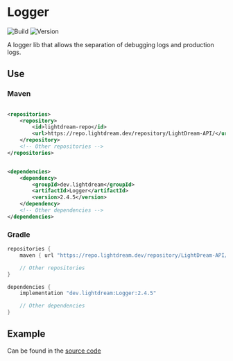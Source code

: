 # Logger

![Build](../../actions/workflows/build.yml/badge.svg)
![Version](https://img.shields.io/badge/Version-2.4.5-red.svg)

A logger lib that allows the separation of debugging logs and production logs.

## Use

### Maven

```xml

<repositories>
    <repository>
        <id>lightdream-repo</id>
        <url>https://repo.lightdream.dev/repository/LightDream-API/</url>
    </repository>
    <!-- Other repositories -->
</repositories>
```

```xml

<dependencies>
    <dependency>
        <groupId>dev.lightdream</groupId>
        <artifactId>Logger</artifactId>
        <version>2.4.5</version>
    </dependency>
    <!-- Other dependencies -->
</dependencies>
```

### Gradle

```groovy
repositories {
    maven { url "https://repo.lightdream.dev/repository/LightDream-API/" }

    // Other repositories
}

dependencies {
    implementation "dev.lightdream:Logger:2.4.5"

    // Other dependencies
}
```

## Example

Can be found in the [source code](/src/main/java/dev/lightdream/logger/example)
